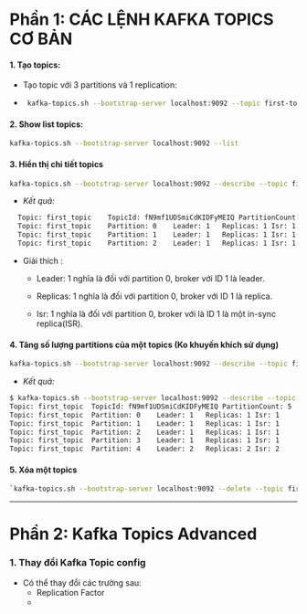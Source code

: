# Phần 1: CÁC LỆNH KAFKA TOPICS CƠ BẢN

#### 1. Tạo topics:

- Tạo topic với 3 partitions và 1 replication:
- ```bash
   kafka-topics.sh --bootstrap-server localhost:9092 --topic first-topic --create --partitions 3 --replication-factor 1
  ```
#### 2. Show list topics:
```bash
kafka-topics.sh --bootstrap-server localhost:9092 --list
```

#### 3. Hiển thị chi tiết topics 

```bash
kafka-topics.sh --bootstrap-server localhost:9092 --describe --topic first-topic
```
- _Kết quả:_
```bash
  Topic: first_topic	TopicId: fN9mf1UDSmiCdKIDFyMEIQ	PartitionCount: 3	ReplicationFactor: 1	Configs: cleanup.policy=delete
  Topic: first_topic	Partition: 0	Leader: 1	Replicas: 1	Isr: 1
  Topic: first_topic	Partition: 1	Leader: 1	Replicas: 1	Isr: 1
  Topic: first_topic	Partition: 2	Leader: 1	Replicas: 1	Isr: 1
```
- Giải thích : 
  + Leader: 1  nghĩa là đối với partition 0,  broker với ID 1 là  leader.

  + Replicas: 1 nghĩa là đối với  partition 0, broker với  ID 1 là replica.

  + Isr: 1 nghĩa là đối với partition 0, broker với là ID 1 là một  in-sync replica(ISR).


#### 4. Tăng số lượng partitions của một topics (Ko khuyến khích sử dụng)
```bash
kafka-topics.sh --bootstrap-server localhost:9092 --describe --topic first-topic
```

- _Kết quả:_
```bash
$ kafka-topics.sh --bootstrap-server localhost:9092 --describe --topic first-topic
Topic: first_topic	TopicId: fN9mf1UDSmiCdKIDFyMEIQ	PartitionCount: 5	ReplicationFactor: 1	Configs: cleanup.policy=delete
Topic: first_topic	Partition: 0	Leader: 1	Replicas: 1	Isr: 1
Topic: first_topic	Partition: 1	Leader: 1	Replicas: 1	Isr: 1
Topic: first_topic	Partition: 2	Leader: 1	Replicas: 1	Isr: 1
Topic: first_topic	Partition: 3	Leader: 1	Replicas: 1	Isr: 1
Topic: first_topic	Partition: 4	Leader: 2	Replicas: 2	Isr: 2 

```

#### 5. Xóa một topics
```bash
`kafka-topics.sh --bootstrap-server localhost:9092 --delete --topic first-topic
``````
-----------------------------------------------------------------------------------------------------------------------
# Phần 2: Kafka Topics Advanced
### 1. Thay đổi Kafka Topic config 

- Có thể thay đổi các trường sau:
  + Replication Factor 
  + 

